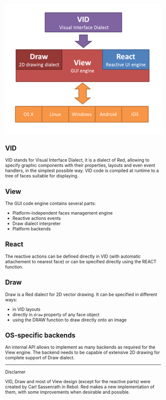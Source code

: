 ![](images/view-overview.png)


VID
---
VID stands for Visual Interface Dialect, it is a dialect of Red, allowing to specify graphic components with their properties, layouts and even event handlers, in the simplest possible way. VID code is compiled at runtime to a tree of faces suitable for displaying.

View 
----
The GUI code engine contains several parts:
* Platform-independent faces management engine
* Reactive actions events
* Draw dialect interpreter
* Platform backends

React
-----
The reactive actions can be defined directly in VID (with automatic attachement to nearest face) or can be specified directly using the REACT function.

Draw
----
Draw is a Red dialect for 2D vector drawing. It can be specified in different ways:
* in VID layouts
* directly in `draw` property of any face object
* using the DRAW function to draw directly onto an image

OS-specific backends
--------------------

An internal API allows to implement as many backends as required for the View engine. The backend needs to be capable of extensive 2D drawing for complete support of Draw dialect.


***
Disclamer

VID, Draw and most of View design (except for the reactive parts) were created by Carl Sassenrath in Rebol. Red makes a new implementation of them, with some improvements when desirable and possible.